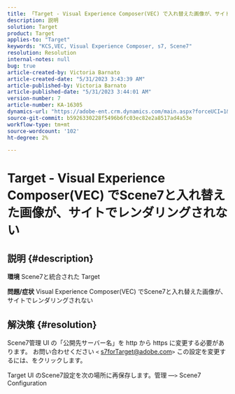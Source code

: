 ```yaml
---
title: 「Target - Visual Experience Composer(VEC) で入れ替えた画像が、サイト上でScene7とレンダリングされない」
description: 説明
solution: Target
product: Target
applies-to: "Target"
keywords: "KCS,VEC, Visual Experience Composer, s7, Scene7"
resolution: Resolution
internal-notes: null
bug: true
article-created-by: Victoria Barnato
article-created-date: "5/31/2023 3:43:39 AM"
article-published-by: Victoria Barnato
article-published-date: "5/31/2023 3:44:01 AM"
version-number: 7
article-number: KA-16305
dynamics-url: "https://adobe-ent.crm.dynamics.com/main.aspx?forceUCI=1&pagetype=entityrecord&etn=knowledgearticle&id=717b5d51-65ff-ed11-8f6e-6045bd006149"
source-git-commit: b5926330228f5496b6fc03ec82e2a8517ad4a53e
workflow-type: tm+mt
source-wordcount: '102'
ht-degree: 2%

---
```


# Target - Visual Experience Composer(VEC) でScene7と入れ替えた画像が、サイトでレンダリングされない

## 説明 {#description}

<b>環境</b>
Scene7と統合された Target

<b>問題/症状</b>
Visual Experience Composer(VEC) でScene7と入れ替えた画像が、サイトでレンダリングされない


## 解決策 {#resolution}


Scene7管理 UI の「公開先サーバー名」を http から https に変更する必要があります。 お問い合わせください `<` [s7forTarget@adobe.com](mailto:s7forTarget@adobe.com)`>`  この設定を変更するには、をクリックします。

Target UI のScene7設定を次の場所に再保存します。管理 —`>`  Scene7 Configuration




